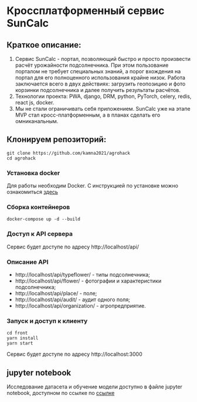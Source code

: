 # Кроссплатформенный сервис SunCalc
## Краткое описание:
1. Сервис SunCalc - портал, позволяющий быстро и просто произвести расчёт урожайности подсолнечника. При этом пользование порталом не требует специальных знаний, а порог вхождения на портал для его полноценного использования крайне низок. Работа заключается всего в двух действиях: загрузить геопозицию и фото корзинки подсолнечника и далее получить результаты расчётов.
2. Технологии проекта: PWA, django, DRM, python, PyTorch, celery, redis, react js, docker.
3. Мы не стали ограничивать себя приложением. SunCalc уже на этапе MVP стал кросс-платформенным, а в планах сделать его омниканальным. 

## Клонируем репозиторий:
~~~  
git clone https://github.com/kamna2021/agrohack 
cd agrohack
~~~

### Установка docker

Для работы необходим Docker. С инструкцией по установке можно ознакомиться <a target='_blank' href='https://docs.docker.com/compose/install/'>здесь</a>

### Сборка контейнеров
~~~  
docker-compose up -d --build
~~~

### Доступ к API сервера

Сервис будет доступе по адресу http://localhost/api/

### Описание API

- http://localhost/api/typeflower/ - типы подсолнечника;
- http://localhost/api/flower/ - фотографии и характеристики подсолнечника;
- http://localhost/api/place/ - поле;
- http://localhost/api/audit/ - аудит одного поля;
- http://localhost/api/organization/ - агропредприятие.

### Запуск и доступ к клиенту
~~~  
cd front
yarn install
yarn start
~~~
Сервис будет доступе по адресу http://localhost:3000

## jupyter notebook
Исследование датасета и обучение модели доступно в файле jupyter notebook, доступном по ссылке по <a target='_blank' href='https://github.com/kamna2021/agrohack/blob/main/model.ipynb'>ссылке</a>

